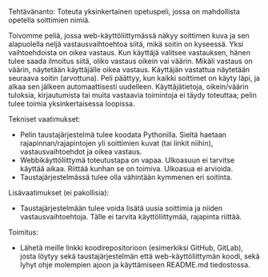 Tehtävänanto:
Toteuta yksinkertainen opetuspeli, jossa on mahdollista opetella soittimien nimiä.

Toivomme peliä, jossa web-käyttöliittymässä näkyy soittimen kuva ja sen alapuolella neljä vastausvaihtoehtoa siitä, mikä soitin on kyseessä. Yksi vaihtoehdoista on oikea vastaus. Kun käyttäjä valitsee vastauksen, hänen tulee saada ilmoitus siitä, oliko vastaus oikein vai väärin. Mikäli vastaus on väärin, näytetään käyttäjälle oikea vastaus. Käyttäjän vastattua näytetään seuraava soitin (arvottuna). Peli päättyy, kun kaikki soittimet on käyty läpi, ja alkaa sen jälkeen automaattisesti uudelleen. Käyttäjätietoja, oikein/väärin tuloksia, kirjautumista tai muita vastaavia toimintoja ei täydy toteuttaa; pelin tulee toimia yksinkertaisessa loopissa.

Tekniset vaatimukset:
- Pelin taustajärjestelmä tulee koodata Pythonilla. Sieltä haetaan rajapinnan/rajapintojen yli soittimien kuvat (tai linkit niihin), vastausvaihtoehdot ja oikea vastaus.
- Webbikäyttöliittymä toteutustapa on vapaa. Ulkoasuun ei tarvitse käyttää aikaa. Riittää kunhan se on toimiva. Ulkoasua ei arvioida.
- Taustajärjestelmässä tulee olla vähintään kymmenen eri soitinta.

Lisävaatimukset (ei pakollisia):
- Taustajärjestelmään tulee voida lisätä uusia soittimia ja niiden vastausvaihtoehtoja. Tälle ei tarvita käyttöliittymää, rajapinta riittää.

Toimitus:
- Lähetä meille linkki koodirepositorioon (esimerkiksi GitHub, GitLab), josta löytyy sekä taustajärjestelmän että web-käyttöliittymän koodi, sekä lyhyt ohje molempien ajoon ja käyttämiseen README.md tiedostossa.
